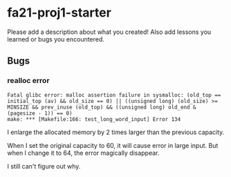 # fa21-proj1-starter

Please add a description about what you created! Also add lessons you learned or bugs you encountered. 

## Bugs

### realloc error

```
Fatal glibc error: malloc assertion failure in sysmalloc: (old_top == initial_top (av) && old_size == 0) || ((unsigned long) (old_size) >= MINSIZE && prev_inuse (old_top) && ((unsigned long) old_end & (pagesize - 1)) == 0)
make: *** [Makefile:166: test_long_word_input] Error 134
```

I enlarge the allocated memory by 2 times larger than the previous capacity.

When I set the original capacity to 60, it will cause error in large input. But when I change it to 64, the error magically disappear.

I still can't figure out why.
